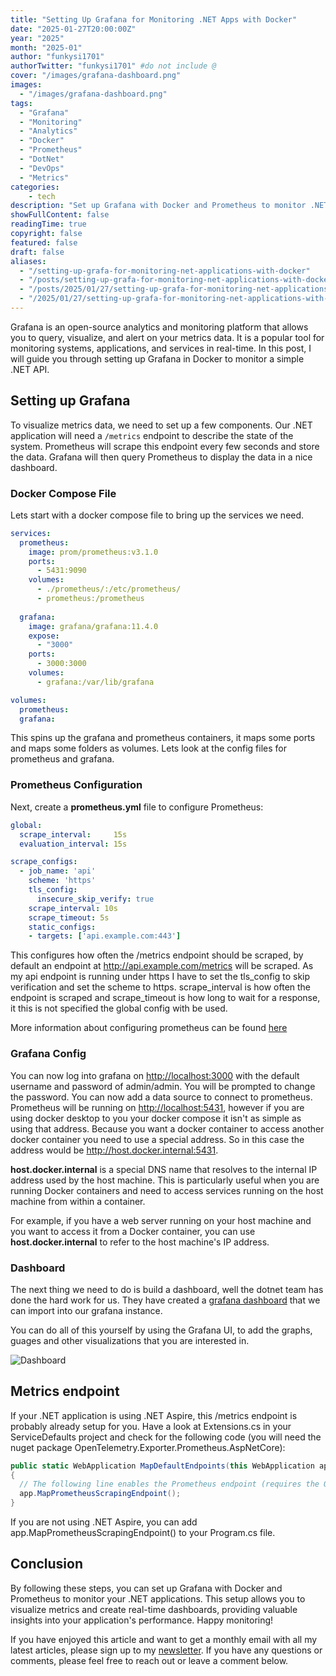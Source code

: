 ```yaml
---
title: "Setting Up Grafana for Monitoring .NET Apps with Docker"
date: "2025-01-27T20:00:00Z"
year: "2025"
month: "2025-01"
author: "funkysi1701"
authorTwitter: "funkysi1701" #do not include @
cover: "/images/grafana-dashboard.png"
images:
  - "/images/grafana-dashboard.png"
tags:
  - "Grafana"
  - "Monitoring"
  - "Analytics"
  - "Docker"
  - "Prometheus"
  - "DotNet"
  - "DevOps"
  - "Metrics"
categories:
    - tech
description: "Set up Grafana with Docker and Prometheus to monitor .NET apps. Learn to visualize metrics and create real-time dashboards."
showFullContent: false
readingTime: true
copyright: false
featured: false
draft: false
aliases:
  - "/setting-up-grafa-for-monitoring-net-applications-with-docker"
  - "/posts/setting-up-grafa-for-monitoring-net-applications-with-docker"
  - "/posts/2025/01/27/setting-up-grafa-for-monitoring-net-applications-with-docker"
  - "/2025/01/27/setting-up-grafa-for-monitoring-net-applications-with-docker"
---
```

Grafana is an open-source analytics and monitoring platform that allows you to query, visualize, and alert on your metrics data. It is a popular tool for monitoring systems, applications, and services in real-time. In this post, I will guide you through setting up Grafana in Docker to monitor a simple .NET API.

## Setting up Grafana

To visualize metrics data, we need to set up a few components. Our .NET application will need a `/metrics` endpoint to describe the state of the system. Prometheus will scrape this endpoint every few seconds and store the data. Grafana will then query Prometheus to display the data in a nice dashboard.

### Docker Compose File

Lets start with a docker compose file to bring up the services we need.

```yaml
services:
  prometheus:
    image: prom/prometheus:v3.1.0
    ports:
      - 5431:9090
    volumes:
      - ./prometheus/:/etc/prometheus/
      - prometheus:/prometheus   
      
  grafana:
    image: grafana/grafana:11.4.0
    expose:
      - "3000"
    ports:
      - 3000:3000  
    volumes:
      - grafana:/var/lib/grafana

volumes:
  prometheus:
  grafana:

```

This spins up the grafana and prometheus containers, it maps some ports and maps some folders as volumes. Lets look at the config files for prometheus and grafana.

### Prometheus Configuration

Next, create a **prometheus.yml** file to configure Prometheus:

```yaml
global:
  scrape_interval:     15s
  evaluation_interval: 15s 

scrape_configs:
  - job_name: 'api'
    scheme: 'https'
    tls_config:
      insecure_skip_verify: true 
    scrape_interval: 10s
    scrape_timeout: 5s
    static_configs:
    - targets: ['api.example.com:443']       
```

This configures how often the /metrics endpoint should be scraped, by default an endpoint at <http://api.example.com/metrics> will be scraped. As my api endpoint is running under https I have to set the tls_config to skip verification and set the scheme to https. scrape_interval is how often the endpoint is scraped and scrape_timeout is how long to wait for a response, it this is not specified the global config with be used.

More information about configuring prometheus can be found [here](https://prometheus.io/docs/prometheus/latest/configuration/configuration/)

### Grafana Config

You can now log into grafana on <http://localhost:3000> with the default username and password of admin/admin. You will be prompted to change the password. You can now add a data source to connect to prometheus. Prometheus will be running on <http://localhost:5431>, however if you are using docker desktop to you your docker compose it isn't as simple as using that address. Because you want a docker container to access another docker container you need to use a special address. So in this case the address would be <http://host.docker.internal:5431>.

**host.docker.internal** is a special DNS name that resolves to the internal IP address used by the host machine. This is particularly useful when you are running Docker containers and need to access services running on the host machine from within a container.

For example, if you have a web server running on your host machine and you want to access it from a Docker container, you can use **host.docker.internal** to refer to the host machine's IP address.

### Dashboard

The next thing we need to do is build a dashboard, well the dotnet team has done the hard work for us. They have created a [grafana dashboard](https://devblogs.microsoft.com/dotnet/introducing-aspnetcore-metrics-and-grafana-dashboards-in-dotnet-8/) that we can import into our grafana instance.

You can do all of this yourself by using the Grafana UI, to add the graphs, guages and other visualizations that you are interested in.

![Dashboard](https://devblogs.microsoft.com/dotnet/wp-content/uploads/sites/10/2024/01/dashboard-screenshot.png)

## Metrics endpoint

If your .NET application is using .NET Aspire, this /metrics endpoint is probably already setup for you. Have a look at Extensions.cs in your ServiceDefaults project and check for the following code (you will need the nuget package OpenTelemetry.Exporter.Prometheus.AspNetCore):

```csharp
public static WebApplication MapDefaultEndpoints(this WebApplication app)
{
  // The following line enables the Prometheus endpoint (requires the OpenTelemetry.Exporter.Prometheus.AspNetCore package)
  app.MapPrometheusScrapingEndpoint();
}
```

If you are not using .NET Aspire, you can add app.MapPrometheusScrapingEndpoint() to your Program.cs file.

## Conclusion

By following these steps, you can set up Grafana with Docker and Prometheus to monitor your .NET applications. This setup allows you to visualize metrics and create real-time dashboards, providing valuable insights into your application's performance. Happy monitoring!

If you have enjoyed this article and want to get a monthly email with all my latest articles, please sign up to my [newsletter](http://eepurl.com/i7pQno). If you have any questions or comments, please feel free to reach out or leave a comment below.
